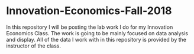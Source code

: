 # Innovation-Economics-Fall-2018
In this repository I will be posting the lab work I do for my Innovation Economics Class. The work is going to be mainly focused on data analysis and display. All of the data I work with in this repository is provided by the instructor of the class.
